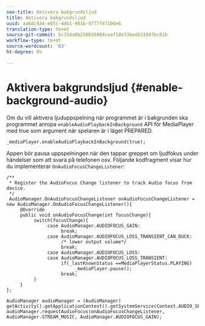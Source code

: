 ```yaml
---
seo-title: Aktivera bakgrundsljud
title: Aktivera bakgrundsljud
uuid: aa6dc934-e85c-4db1-901b-9777f47106e6
translation-type: tm+mt
source-git-commit: bc35da8b258056809ceaf18e33bed631047bc81b
workflow-type: tm+mt
source-wordcount: '63'
ht-degree: 0%

---
```



# Aktivera bakgrundsljud {#enable-background-audio}

Om du vill aktivera ljuduppspelning när programmet är i bakgrunden ska programmet anropa `enableAudioPlaybackInBackground` API för MediaPlayer med true som argument när spelaren är i läget PREPARED.

```
_mediaPlayer.enableAudioPlaybackInBackground(true);
```

Appen bör pausa uppspelningen när den tappar greppet om ljudfokus under händelser som att svara på telefonen osv. Följande kodfragment visar hur du implementerar `OnAudioFocusChangeListener`:

```
/** 
 * Register the AudioFocus Change listener to track Audio focus from device. 
 */ 
 AudioManager.OnAudioFocusChangeListener onAudioFocusChangeListener = new AudioManager.OnAudioFocusChangeListener(){ 
     @Override 
     public void onAudioFocusChange(int focusChange){ 
          switch(focusChange){ 
               case AudioManager.AUDIOFOCUS_GAIN: 
                    break; 
               case AudioManager.AUDIOFOCUS_LOSS_TRANSIENT_CAN_DUCK: 
                    /* lower output volume*/ 
                    break; 
               case AudioManager.AUDIOFOCUS_LOSS: 
               case AudioManager.AUDIOFOCUS_LOSS_TRANSIENT: 
                    if(_lastKnownStatus ==MediaPlayerStatus.PLAYING) 
                         _mediaPlayer.pause(); 
                    break; 
          } 
     } 
}; 
 
AudioManager audioManager = (AudioManager) getActivity().getApplicationContext().getSystemService(Context.AUDIO_SERVICE); 
audioManager.requestAudioFocus(onAudioFocusChangeListener, AudioManager.STREAM_MUSIC, AudioManager.AUDIOFOCUS_GAIN);
```
